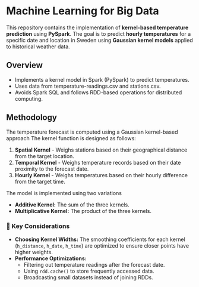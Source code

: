 # Machine Learning for Big Data

This repository contains the implementation of **kernel-based temperature prediction** using **PySpark**. The goal is to predict **hourly temperatures** for a specific date and location in Sweden using **Gaussian kernel models** applied to historical weather data.

## Overview  
- Implements a kernel model in Spark (PySpark) to predict temperatures.  
- Uses data from temperature-readings.csv and stations.csv.  
- Avoids Spark SQL and follows RDD-based operations for distributed computing.

## Methodology 
The temperature forecast is computed using a Gaussian kernel-based approach The kernel function is designed as follows:  
1. **Spatial Kernel** - Weighs stations based on their geographical distance from the target location.  
2. **Temporal Kernel** - Weighs temperature records based on their date proximity to the forecast date.  
3. **Hourly Kernel** - Weighs temperatures based on their hourly difference from the target time.  

The model is implemented using two variations  
- **Additive Kernel:** The sum of the three kernels.  
- **Multiplicative Kernel:** The product of the three kernels.  

### **🔹 Key Considerations**  
- **Choosing Kernel Widths:** The smoothing coefficients for each kernel (`h_distance`, `h_date`, `h_time`) are optimized to ensure closer points have higher weights.  
- **Performance Optimizations:**  
  - Filtering out temperature readings after the forecast date.  
  - Using `rdd.cache()` to store frequently accessed data.  
  - Broadcasting small datasets instead of joining RDDs.  

